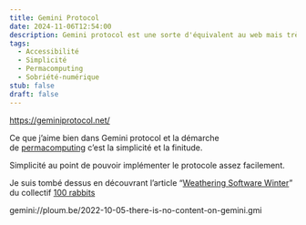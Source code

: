 ```yaml
---
title: Gemini Protocol
date: 2024-11-06T12:54:00
description: Gemini protocol est une sorte d'équivalent au web mais très simplifié. Pour écrire et lire des documents texte.
tags:
  - Accessibilité
  - Simplicité
  - Permacomputing
  - Sobriété-numérique
stub: false
draft: false
---
```

https://geminiprotocol.net/

Ce que j’aime bien dans Gemini protocol et la démarche de [permacomputing](https://permacomputing.net/) c’est la simplicité et la finitude.

Simplicité au point de pouvoir implémenter le protocole assez facilement.

Je suis tombé dessus en découvrant l’article “[Weathering Software Winter](https://100r.co/site/weathering_software_winter.html)” du collectif [100 rabbits](https://100r.co/site/about_us.html)

gemini://ploum.be/2022-10-05-there-is-no-content-on-gemini.gmi
